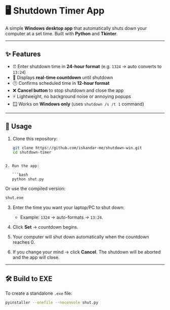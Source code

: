 # 🖥️ Shutdown Timer App

A simple **Windows desktop app** that automatically shuts down your computer at a set time.
Built with **Python** and **Tkinter**.

---

## ✨ Features
- ⏰ Enter shutdown time in **24-hour format** (e.g. `1324` → auto converts to `13:24`)
- 🔄 Displays **real-time countdown** until shutdown
- 🕑 Confirms scheduled time in **12-hour format**
- ❌ **Cancel button** to stop shutdown and close the app
- ⚡ Lightweight, no background noise or annoying popups
- 🪟 Works on **Windows only** (uses `shutdown /s /t 1` command)

---

## 🚀 Usage
1. Clone this repository:
   ```bash
   git clone https://github.com/iskandar-me/shutdown-win.git
   cd shutdown-timer
```

2. Run the app:

   ```bash
   python shut.py
   ```

   Or use the compiled version:

   ```bash
   shut.exe
   ```
3. Enter the time you want your laptop/PC to shut down:

   * Example: `1324` → auto-formats → `13:24`.
4. Click **Set** → countdown begins.
5. Your computer will shut down automatically when the countdown reaches 0.
6. If you change your mind → click **Cancel**. The shutdown will be aborted and the app will close.

---

## 🛠️ Build to EXE
To create a standalone `.exe` file:
```bash
pyinstaller --onefile --noconsole shut.py
```
